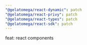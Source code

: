 ```yaml
---
"@gelatomega/react-dynamic": patch
"@gelatomega/react-privy": patch
"@gelatomega/react-types": patch
"@gelatomega/react-sdk": patch
---
```


feat: react components
